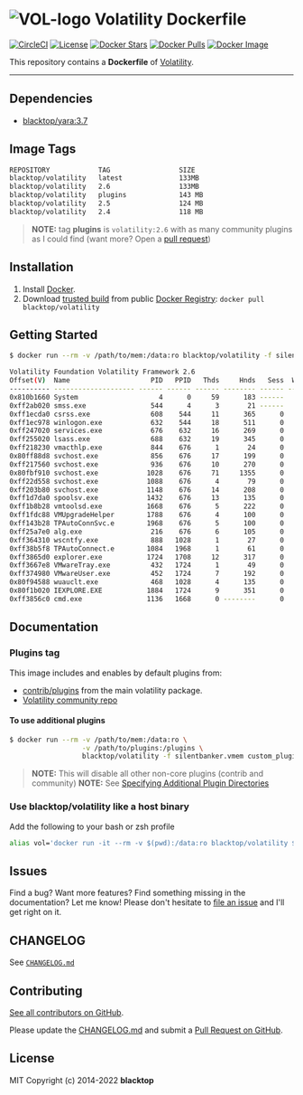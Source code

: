# ![VOL-logo](https://raw.githubusercontent.com/blacktop/docker-volatility/master/logo.png) Volatility Dockerfile

[![CircleCI](https://circleci.com/gh/blacktop/docker-volatility.png?style=shield)](https://circleci.com/gh/blacktop/docker-volatility) [![License](http://img.shields.io/:license-mit-blue.svg)](http://doge.mit-license.org) [![Docker Stars](https://img.shields.io/docker/stars/blacktop/volatility.svg)](https://hub.docker.com/r/blacktop/volatility/) [![Docker Pulls](https://img.shields.io/docker/pulls/blacktop/volatility.svg)](https://hub.docker.com/r/blacktop/volatility/) [![Docker Image](https://img.shields.io/badge/docker%20image-133MB-blue.svg)](https://hub.docker.com/r/blacktop/volatility/)

This repository contains a **Dockerfile** of [Volatility](https://github.com/volatilityfoundation/volatility).

--------------------------------------------------------------------------------

## Dependencies

- [blacktop/yara:3.7](https://registry.hub.docker.com/u/blacktop/yara/)

## Image Tags

```bash
REPOSITORY            TAG                 SIZE
blacktop/volatility   latest              133MB
blacktop/volatility   2.6                 133MB
blacktop/volatility   plugins             143 MB
blacktop/volatility   2.5                 124 MB
blacktop/volatility   2.4                 118 MB
```

> **NOTE:** tag **plugins** is `volatility:2.6` with as many community plugins as I could find (want more? Open a [pull request](https://github.com/blacktop/docker-volatility/pull/new/master))

## Installation

1. Install [Docker](https://docs.docker.com).
2. Download [trusted build](https://hub.docker.com/r/blacktop/volatility/) from public [Docker Registry](https://hub.docker.com/): `docker pull blacktop/volatility`

## Getting Started

```bash
$ docker run --rm -v /path/to/mem:/data:ro blacktop/volatility -f silentbanker.vmem pslist
```

```bash
Volatility Foundation Volatility Framework 2.6
Offset(V)  Name                    PID   PPID   Thds     Hnds   Sess  Wow64 Start                          Exit
---------- -------------------- ------ ------ ------ -------- ------ ------ ------------------------------ ------------------------------
0x810b1660 System                    4      0     59      183 ------      0
0xff2ab020 smss.exe                544      4      3       21 ------      0 2010-08-11 06:06:21 UTC+0000
0xff1ecda0 csrss.exe               608    544     11      365      0      0 2010-08-11 06:06:23 UTC+0000
0xff1ec978 winlogon.exe            632    544     18      511      0      0 2010-08-11 06:06:23 UTC+0000
0xff247020 services.exe            676    632     16      269      0      0 2010-08-11 06:06:24 UTC+0000
0xff255020 lsass.exe               688    632     19      345      0      0 2010-08-11 06:06:24 UTC+0000
0xff218230 vmacthlp.exe            844    676      1       24      0      0 2010-08-11 06:06:24 UTC+0000
0x80ff88d8 svchost.exe             856    676     17      199      0      0 2010-08-11 06:06:24 UTC+0000
0xff217560 svchost.exe             936    676     10      270      0      0 2010-08-11 06:06:24 UTC+0000
0x80fbf910 svchost.exe            1028    676     71     1355      0      0 2010-08-11 06:06:24 UTC+0000
0xff22d558 svchost.exe            1088    676      4       79      0      0 2010-08-11 06:06:25 UTC+0000
0xff203b80 svchost.exe            1148    676     14      208      0      0 2010-08-11 06:06:26 UTC+0000
0xff1d7da0 spoolsv.exe            1432    676     13      135      0      0 2010-08-11 06:06:26 UTC+0000
0xff1b8b28 vmtoolsd.exe           1668    676      5      222      0      0 2010-08-11 06:06:35 UTC+0000
0xff1fdc88 VMUpgradeHelper        1788    676      4      100      0      0 2010-08-11 06:06:38 UTC+0000
0xff143b28 TPAutoConnSvc.e        1968    676      5      100      0      0 2010-08-11 06:06:39 UTC+0000
0xff25a7e0 alg.exe                 216    676      6      105      0      0 2010-08-11 06:06:39 UTC+0000
0xff364310 wscntfy.exe             888   1028      1       27      0      0 2010-08-11 06:06:49 UTC+0000
0xff38b5f8 TPAutoConnect.e        1084   1968      1       61      0      0 2010-08-11 06:06:52 UTC+0000
0xff3865d0 explorer.exe           1724   1708     12      317      0      0 2010-08-11 06:09:29 UTC+0000
0xff3667e8 VMwareTray.exe          432   1724      1       49      0      0 2010-08-11 06:09:31 UTC+0000
0xff374980 VMwareUser.exe          452   1724      7      192      0      0 2010-08-11 06:09:32 UTC+0000
0x80f94588 wuauclt.exe             468   1028      4      135      0      0 2010-08-11 06:09:37 UTC+0000
0x80f1b020 IEXPLORE.EXE           1884   1724      9      351      0      0 2010-08-15 18:54:05 UTC+0000
0xff3856c0 cmd.exe                1136   1668      0 --------      0      0 2010-08-15 19:01:51 UTC+0000   2010-08-15 19:01:51 UTC+0000
```

## Documentation

### Plugins tag

This image includes and enables by default plugins from:

- [contrib/plugins](https://github.com/volatilityfoundation/volatility/tree/master/contrib/plugins) from the main volatility package.
- [Volatility community repo](https://github.com/volatilityfoundation/community)

#### To use additional plugins

```bash
$ docker run --rm -v /path/to/mem:/data:ro \
                  -v /path/to/plugins:/plugins \
                  blacktop/volatility -f silentbanker.vmem custom_plugin
```

> **NOTE:** This will disable all other non-core plugins (contrib and community) **NOTE:** See [Specifying Additional Plugin Directories](https://github.com/volatilityfoundation/volatility/wiki/Volatility%20Usage#specifying-additional-plugin-directories)

### Use **blacktop/volatility** like a host binary

Add the following to your bash or zsh profile

```bash
alias vol='docker run -it --rm -v $(pwd):/data:ro blacktop/volatility $@'
```

## Issues

Find a bug? Want more features? Find something missing in the documentation? Let me know! Please don't hesitate to [file an issue](https://github.com/blacktop/docker-volatility/issues/new) and I'll get right on it.

## CHANGELOG

See [`CHANGELOG.md`](https://github.com/blacktop/docker-volatility/blob/master/CHANGELOG.md)

## Contributing

[See all contributors on GitHub](https://github.com/blacktop/docker-volatility/graphs/contributors).

Please update the [CHANGELOG.md](https://github.com/blacktop/docker-volatility/blob/master/CHANGELOG.md) and submit a [Pull Request on GitHub](https://help.github.com/articles/using-pull-requests/).

## License

MIT Copyright (c) 2014-2022 **blacktop**
